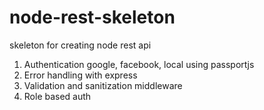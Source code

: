 # node-rest-skeleton

skeleton for creating node rest api

1. Authentication google, facebook, local using passportjs
2. Error handling with express
3. Validation and sanitization middleware
4. Role based auth
